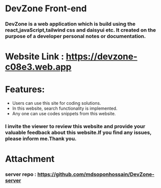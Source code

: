 # DevZone Front-end
### DevZone is a web application which is build using the react,javaScript,tailwind css and daisyui etc. It created on the purpose of a developer personal notes or documentation.

# Website Link : https://devzone-c08e3.web.app

# Features:
* Users can use this site for coding solutions.
* In this website, search functionality is implemented.
* Any one can use codes snippets from this website.

### I invite the viewer to review this website and provide your valuable feedback about this website.If you find any issues, please inform me.Thank you.

# Attachment
### server repo : https://github.com/mdsoponhossain/DevZone-server
